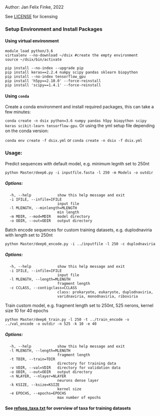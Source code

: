 Author: Jan Felix Finke, 2022

See [LICENSE](https://github.com/janfelix/Deep6/blob/main/LICENSE) for licensing

### Setup Environment and Install Packages
#### Using virtual environment
```
module load python/3.6
virtualenv --no-download ~/dsix #create the empty environment
source ~/dsix/bin/activate

pip install --no-index --upgrade pip
pip install keras==2.2.4 numpy scipy pandas sklearn biopython
pip install --no-index tensorflow_gpu
pip install 'h5py==2.10.0' --force-reinstall
pip install 'scipy==1.4.1' --force-reinstall
```
#### Using `conda`
Create a conda environment and install required packages, this can take a few minutes:

`conda create -n dsix python=3.6 numpy pandas h5py biopython scipy keras scikit-learn tensorflow-gpu`.
Or using the yml setup file depending on the conda version:

`conda env create -f dsix.yml` or `conda create -n dsix -f dsix.yml` 

### Usage:

Predict sequences with default model, e.g. minimum legnth set to 250nt

`python Master/deep6.py -i inputfile.fasta -l 250 -m Models -o outdir`
##### Options:
```
  -h, --help            show this help message and exit
  -i IFILE, --infile=IFILE
                        input file
  -l MLENGTH, --minlength=MLENGTH
                        min length
  -m MDIR, --mod=MDIR   model directory
  -o ODIR, --out=ODIR   output directory
```

Batch encode sequences for custom training datasets, e.g. duplodnaviria with length set to 250nt

`python Master/deep6_encode.py -i ../inputfile -l 250 -c duplodnaviria`
##### Options:
```
  -h, --help            show this help message and exit
  -i IFILE, --infile=IFILE
                        input file
  -l MLENGTH, --length=MLENGTH
                        fragment length
  -c CCLASS, --contigclass=CCLASS
                        class: prokaryote, eukaryote, duplodnaviria,
                        varidnaviria, monodnaviria, riboviria
```
Train custom model, e.g. fragment length set to 250nt, 525 nerons, kernel size 10 for 40 epochs

`python Master/deep6_train.py -l 250 -t ../train_encode -v ../val_encode -o outdir -n 525 -k 10 -e 40`

##### Options:
```
  -h, --help            show this help message and exit
  -l MLENGTH, --length=MLENGTH
                        fragment length
  -t TDIR, --train=TDIR
                        directory for training data
  -v VDIR, --val=VDIR   directory for validation data
  -o ODIR, --out=ODIR   output directory
  -n NLAYER, --nlayer=NLAYER
                        neurons dense layer
  -k KSIZE, --ksize=KSIZE
                        kernel size
  -e EPOCHS, --epochs=EPOCHS
                        max number of epochs
```

#### See [refseq_taxa.txt](https://github.com/janfelix/Deep6/blob/main/Master/refseq_taxa.txt) for overview of taxa for training datasets
